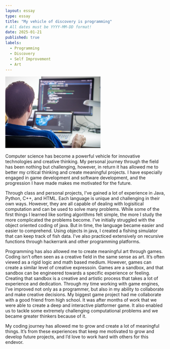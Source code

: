 ```yaml
---
layout: essay
type: essay
title: "My vehicle of discovery is programming"
# All dates must be YYYY-MM-DD format!
date: 2025-01-21
published: true
labels:
  - Programming
  - Discovery
  - Self Improvement
  - Art
---
```


<img width="300px" class="img-fluid" src="../img/difficulty/programGuyIm.jpg">



 Computer science has become a powerful vehicle for innovative technologies and creative thinking. My personal journey through the field has been nothing but challenging, however, in return it has allowed me to better my critical thinking and create meaningful projects. I have especially engaged in game development and software development, and the progression I have made makes me motivated for the future. 
	
 Through class and personal projects, I’ve gained a lot of experience in Java, Python, C++, and HTML. Each language is unique and challenging in their own ways. However, they are all capable of dealing with logisitical computation and can be used to solve many problems. While some of the first things I learned like sorting algorithms felt simple, the more I study the more complicated the problems become. I’ve initially struggled with the object oriented coding of java. But in time, the language became easier and easier to comprehend. Using objects in java, I created a fishing simulator that can keep track of fish data. I’ve also practiced extensively on recursive functions through hackerrank and other programming platforms. 
	
 Programming has also allowed me to create meaningful art through games. Coding isn’t often seen as a creative field in the same sense as art. It’s often viewed as a rigid logic and math based medium. However, games can create a similar level of creative expressoin. Games are a sandbox, and that sandbox can be engineered towards a specific experience or feeling. Creating that sandbox is a creative and artistic process that takes a lot of experience and dedication. Through my time working with game engines, I’ve improved not only as a programmer, but also in my ability to collaborate and make creative decisions. My biggest game project had me collaborate with a good friend from high school. It was after months of work that we were able to create a deep and interactive platformer game. It also enabled us to tackle some extremely challenging computational problems and we became greater thinkers because of it. 
	
 My coding journey has allowed me to grow and create a lot of meaningful things. It’s from these experiences that keep me motivated to grow and develop future projects, and I’d love to work hard with others for this endevor. 


